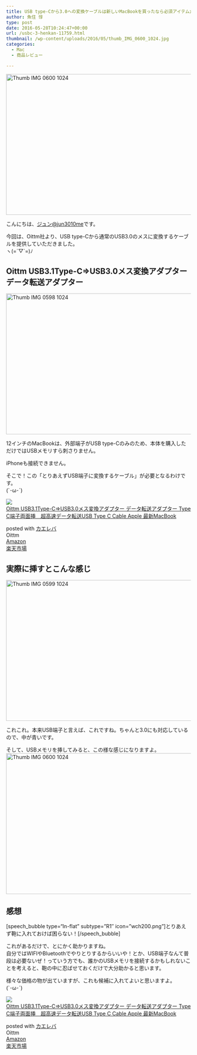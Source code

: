 ```yaml
---
title: USB type-Cから3.0への変換ケーブルは新しいMacBookを買ったなら必須アイテムだ
author: 魚住 惇
type: post
date: 2016-05-28T10:24:47+00:00
url: /usbc-3-henkan-11759.html
thumbnail: /wp-content/uploads/2016/05/thumb_IMG_0600_1024.jpg
categories:
  - Mac
  - 商品レビュー

---
```

<img decoding="async" loading="lazy" src="/wp-content/uploads/2016/05/thumb_IMG_0600_1024.jpg" alt="Thumb IMG 0600 1024" title="thumb_IMG_0600_1024.jpg" border="0" width="512" height="384" />  
  
<!--more-->

こんにちは、[ジュン@jun3010me][1]です。

今回は、Oittm社より、USB type-Cから通常のUSB3.0のメスに変換するケーブルを提供していただきました。  
ヽ(=´▽\`=)ﾉ

## Oittm USB3.1Type-C⇒USB3.0メス変換アダプター データ転送アダプター

<img decoding="async" loading="lazy" src="/wp-content/uploads/2016/05/thumb_IMG_0598_1024.jpg" alt="Thumb IMG 0598 1024" title="thumb_IMG_0598_1024.jpg" border="0" width="512" height="384" /> 

12インチのMacBookは、外部端子がUSB type-Cのみのため、本体を購入しただけではUSBメモリすら刺さりません。

iPhoneも接続できません。

そこで！この「とりあえずUSB端子に変換するケーブル」が必要となるわけです。  
(\`･ω･´)

<div class="kaerebalink-box">
  <div class="kaerebalink-image">
    <a href="http://www.amazon.co.jp/exec/obidos/ASIN/B01587XTV6/jn050191-22/ref=nosim/" target="_blank" ><img decoding="async" src="http://ecx.images-amazon.com/images/I/41ilr-InBwL._SL160_.jpg" style="border: none;" /></a>
  </div>
  <div class="kaerebalink-info">
    <div class="kaerebalink-name">
      <a href="http://www.amazon.co.jp/exec/obidos/ASIN/B01587XTV6/jn050191-22/ref=nosim/" target="_blank" >Oittm USB3.1Type-C⇒USB3.0メス変換アダプター データ転送アダプター Type C端子両面挿　超高速データ転送USB Type C Cable Apple 最新MacBook</a></p>
      <div class="kaerebalink-powered-date">
        posted with <a href="http://kaereba.com" rel="nofollow" target="_blank">カエレバ</a>
      </div>
    </div>
    <div class="kaerebalink-detail">
      Oittm
    </div>
    <div class="kaerebalink-link1">
      <div class="shoplinkamazon">
        <a href="http://www.amazon.co.jp/gp/search?keywords=Type-C%20USBB3.0%83%81%83X&#038;__mk_ja_JP=%83J%83%5E%83J%83i&#038;tag=jn050191-22" target="_blank" >Amazon</a>
      </div>
      <div class="shoplinkrakuten">
        <a href="http://hb.afl.rakuten.co.jp/hgc/10ef1d94.c90f9829.10ef1d95.53606a39/?pc=http%3A%2F%2Fsearch.rakuten.co.jp%2Fsearch%2Fmall%2FType-C%2520USBB3.0%25E3%2583%25A1%25E3%2582%25B9%2F-%2Ff.1-p.1-s.1-sf.0-st.A-v.2%3Fx%3D0%26scid%3Daf_ich_link_urltxt%26m%3Dhttp%3A%2F%2Fm.rakuten.co.jp%2F" target="_blank" >楽天市場</a>
      </div>
    </div>
  </div>
  <div class="booklink-footer" style="clear: left">
  </div>
</div>

## 実際に挿すとこんな感じ

<img decoding="async" loading="lazy" src="/wp-content/uploads/2016/05/thumb_IMG_0599_1024.jpg" alt="Thumb IMG 0599 1024" title="thumb_IMG_0599_1024.jpg" border="0" width="512" height="384" />  
  
これこれ。本来USB端子と言えば、これですね。ちゃんと3.0にも対応しているので、中が青いです。

そして、USBメモリを挿してみると、この様な感じになりますよ。  
<img decoding="async" loading="lazy" src="/wp-content/uploads/2016/05/thumb_IMG_0600_1024-1.jpg" alt="Thumb IMG 0600 1024" title="thumb_IMG_0600_1024.jpg" border="0" width="512" height="384" /> 

## 感想

[speech\_bubble type=“In-flat&#8221; subtype=&#8221;R1&#8243; icon=&#8221;wch200.png&#8221;]とりあえず鞄に入れておけば困らない！[/speech\_bubble]  
  
これがあるだけで、とにかく助かりますね。  
自分ではWIFIやBluetoothでやりとりするからいいや！とか、USB端子なんて普段は必要ないぜ！っていう方でも、誰かのUSBメモリを接続するかもしれないことを考えると、鞄の中に忍ばせておくだけで大分助かると思います。

様々な価格の物が出ていますが、これも候補に入れてよいと思いますよ。  
(\`･ω･´)

<div class="kaerebalink-box">
  <div class="kaerebalink-image">
    <a href="http://www.amazon.co.jp/exec/obidos/ASIN/B01587XTV6/jn050191-22/ref=nosim/" target="_blank" ><img decoding="async" src="http://ecx.images-amazon.com/images/I/41ilr-InBwL._SL160_.jpg" style="border: none;" /></a>
  </div>
  <div class="kaerebalink-info">
    <div class="kaerebalink-name">
      <a href="http://www.amazon.co.jp/exec/obidos/ASIN/B01587XTV6/jn050191-22/ref=nosim/" target="_blank" >Oittm USB3.1Type-C⇒USB3.0メス変換アダプター データ転送アダプター Type C端子両面挿　超高速データ転送USB Type C Cable Apple 最新MacBook</a></p>
      <div class="kaerebalink-powered-date">
        posted with <a href="http://kaereba.com" rel="nofollow" target="_blank">カエレバ</a>
      </div>
    </div>
    <div class="kaerebalink-detail">
      Oittm
    </div>
    <div class="kaerebalink-link1">
      <div class="shoplinkamazon">
        <a href="http://www.amazon.co.jp/gp/search?keywords=Type-C%20USBB3.0%83%81%83X&#038;__mk_ja_JP=%83J%83%5E%83J%83i&#038;tag=jn050191-22" target="_blank" >Amazon</a>
      </div>
      <div class="shoplinkrakuten">
        <a href="http://hb.afl.rakuten.co.jp/hgc/10ef1d94.c90f9829.10ef1d95.53606a39/?pc=http%3A%2F%2Fsearch.rakuten.co.jp%2Fsearch%2Fmall%2FType-C%2520USBB3.0%25E3%2583%25A1%25E3%2582%25B9%2F-%2Ff.1-p.1-s.1-sf.0-st.A-v.2%3Fx%3D0%26scid%3Daf_ich_link_urltxt%26m%3Dhttp%3A%2F%2Fm.rakuten.co.jp%2F" target="_blank" >楽天市場</a>
      </div>
    </div>
  </div>
  <div class="booklink-footer" style="clear: left">
  </div>
</div>

 [1]: https://twitter.com/jun3010me
